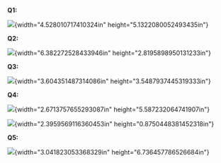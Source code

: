 **Q1:**

![](./images/./image1.png){width="4.528010717410324in"
height="5.1322080052493435in"}

**Q2:**

![](./images/./image2.png){width="6.382272528433946in"
height="2.8195898950131233in"}

**Q3:**

![](./images/./image3.png){width="3.604351487314086in"
height="3.5487937445319333in"}

**Q4:**

![](./images/./image4.png){width="2.6713757655293087in"
height="5.587232064741907in"}

![](./images/./image5.png){width="2.3959569116360453in"
height="0.8750448381452318in"}

**Q5:**

![](./images/./image6.png){width="3.041823053368329in"
height="6.736457786526684in"}
